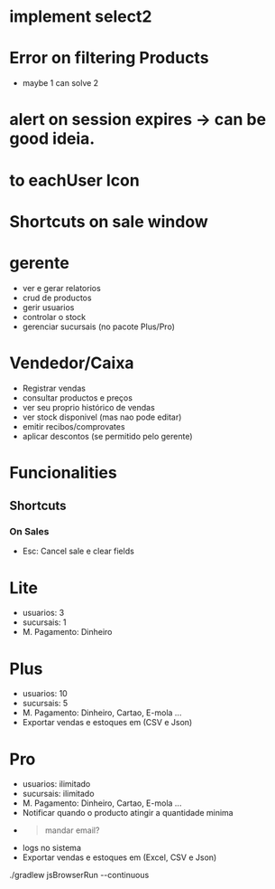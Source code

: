 




# implement select2
# Error on filtering Products
- maybe 1 can solve 2

# alert on session expires -> can be good ideia.
# to eachUser Icon
# Shortcuts on sale window

# gerente
- ver e gerar relatorios
- crud de productos
- gerir usuarios
- controlar o stock 
- gerenciar sucursais (no pacote Plus/Pro)

# Vendedor/Caixa
- Registrar vendas
- consultar productos e preços
- ver seu proprio histórico de vendas
- ver stock disponivel (mas nao pode editar)
- emitir recibos/comprovates
- aplicar descontos (se permitido pelo gerente)


# Funcionalities
## Shortcuts
### On Sales
- Esc: Cancel sale e clear fields

# Lite
- usuarios: 3
- sucursais: 1
- M. Pagamento: Dinheiro


# Plus
- usuarios: 10 
- sucursais: 5
- M. Pagamento: Dinheiro, Cartao, E-mola ...
- Exportar vendas e estoques em (CSV e Json)


# Pro
- usuarios: ilimitado
- sucursais: ilimitado
- M. Pagamento: Dinheiro, Cartao, E-mola ...
- Notificar quando o producto atingir a quantidade minima
- > mandar email?
- logs no sistema
- Exportar vendas e estoques em (Excel, CSV e Json)





./gradlew jsBrowserRun --continuous